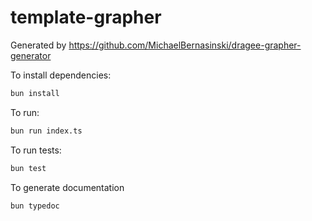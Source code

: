 # template-grapher

Generated by https://github.com/MichaelBernasinski/dragee-grapher-generator

To install dependencies:

```bash
bun install
```

To run:

```bash
bun run index.ts
```

To run tests:

```bash
bun test
```

To generate documentation

```bash
bun typedoc
```